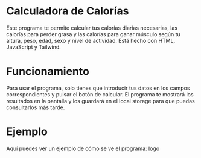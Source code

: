 # Calculadora de Calorías
Este programa te permite calcular tus calorías diarias necesarias, las calorías para perder grasa y las calorías para ganar músculo según tu altura, peso, edad, sexo y nivel de actividad. Está hecho con HTML, JavaScript y Tailwind.

# Funcionamiento
Para usar el programa, solo tienes que introducir tus datos en los campos correspondientes y pulsar el botón de calcular. El programa te mostrará los resultados en la pantalla y los guardará en el local storage para que puedas consultarlos más tarde.

# Ejemplo
Aquí puedes ver un ejemplo de cómo se ve el programa:
[logo]([https://github.com/kevin-dorado/calculadoraDeCalorias/blob/main/CalPhoto.png](https://raw.githubusercontent.com/kevin-dorado/calculadoraDeCalorias/main/CalPhoto.png)https://raw.githubusercontent.com/kevin-dorado/calculadoraDeCalorias/main/CalPhoto.png)
